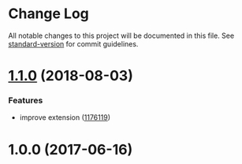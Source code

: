 # Change Log

All notable changes to this project will be documented in this file. See [standard-version](https://github.com/conventional-changelog/standard-version) for commit guidelines.

<a name="1.1.0"></a>
# [1.1.0](https://github.com/medikoo/eslint-config-medikoo-es3/compare/v1.0.0...v1.1.0) (2018-08-03)


### Features

* improve extension ([1176119](https://github.com/medikoo/eslint-config-medikoo-es3/commit/1176119))



<a name="1.0.0"></a>
# 1.0.0 (2017-06-16)
